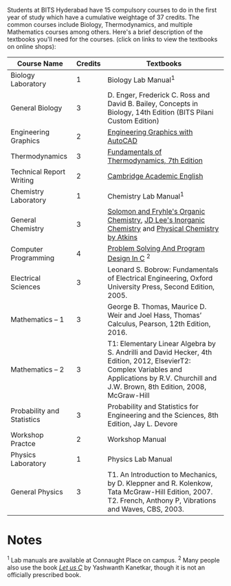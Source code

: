 <!-- TITLE: First Year Courses -->
<!-- SUBTITLE: Information about the first year courses, which are common to all branches (except B. Pharma. students).-->

Students at BITS Hyderabad have 15 compulsory courses to do in the first year of study which have a cumulative weightage of 37 credits. The common courses include Biology, Thermodynamics, and multiple Mathematics courses among others. Here's a brief description of the textbooks you'll need for the courses. (click on links to view the textbooks on online shops):

| Course Name | Credits | Textbooks |
|-|-|-|
| Biology Laboratory | 1 | Biology Lab Manual<sup>1</sup> |
| General Biology | 3 | D. Enger, Frederick C. Ross and David B. Bailey, Concepts in Biology, 14th Edition (BITS Pilani Custom Edition)  |
| Engineering Graphics | 2 | [Engineering Graphics with AutoCAD](https://amzn.to/2OibRYP) |
| Thermodynamics | 3 | [Fundamentals of Thermodynamics, 7th Edition](https://amzn.to/2v6jvMK) |
| Technical Report Writing | 2 | [Cambridge Academic English](https://amzn.to/2mJSc7a) |
| Chemistry Laboratory | 1 | Chemistry Lab Manual<sup>1</sup> |
| General Chemistry | 3 |  [Solomon and Fryhle's Organic Chemistry](https://amzn.to/2NGEjCr), [JD Lee's Inorganic Chemistry](https://amzn.to/2A7PFxf) and [Physical Chemistry by Atkins](https://amzn.to/2Acf49e) |
| Computer Programming | 4 | [Problem Solving And Program Design In C](https://amzn.to/2v6WeKL) <sup>2</sup> |
 Electrical Sciences | 3 | Leonard S. Bobrow: Fundamentals of Electrical Engineering, Oxford University Press, Second Edition, 2005. |
| Mathematics – 1 | 3 | George B. Thomas, Maurice D. Weir and Joel Hass, Thomas’ Calculus, Pearson, 12th Edition, 2016. |
| Mathematics – 2 | 3 | T1: Elementary Linear Algebra by S. Andrilli and David Hecker, 4th Edition, 2012, ElsevierT2: Complex Variables and Applications by R.V. Churchill and J.W. Brown, 8th Edition, 2008, McGraw-Hill |
| Probability and Statistics | 3 | Probability and Statistics for Engineering and the Sciences, 8th Edition, Jay L. Devore |
| Workshop Practce | 2 | Workshop Manual |
| Physics Laboratory | 1 | Physics Lab Manual |
| General Physics | 3 | T1. An Introduction to Mechanics, by D. Kleppner and R. Kolenkow, Tata McGraw-Hill Edition, 2007. T2. French, Anthony P, Vibrations and Waves, CBS, 2003. |

# Notes

<sup>1</sup> Lab manuals are available at Connaught Place on campus. 
<sup>2</sup> Many people also use the book *[Let us C](https://amzn.to/2v4vxGK)* by Yashwanth Kanetkar, though it is not an officially prescribed book. 